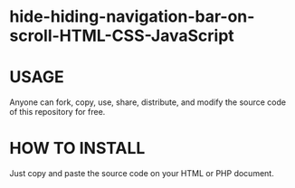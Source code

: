 # hide-hiding-navigation-bar-on-scroll-HTML-CSS-JavaScript

# USAGE
Anyone can fork, copy, use, share, distribute, and modify the source code of this repository for free.

# HOW TO INSTALL
Just copy and paste the source code on your HTML or PHP document.
